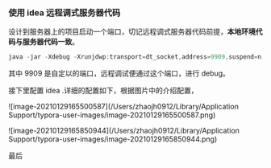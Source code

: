 ### 使用 idea 远程调式服务器代码

设计到服务器上的项目启动一个端口，切记远程调式服务器代码前提，**本地环境代码与服务器代码一致**。

```java
java -jar -Xdebug -Xrunjdwp:transport=dt_socket,address=9909,suspend=n,server=y -jar 包名.jar
```

其中 9909 是自定以的端口，远程调试便通过这个端口，进行 debug。

接下里配置 idea .详细的配置如下，根据图片中的介绍配置，

![image-20210129165500587](/Users/zhaojh0912/Library/Application Support/typora-user-images/image-20210129165500587.png)

![image-20210129165850944](/Users/zhaojh0912/Library/Application Support/typora-user-images/image-20210129165850944.png)

最后
